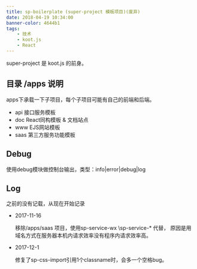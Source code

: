 ```yaml
---
title: sp-boilerplate (super-project 模板项目)(废弃)
date: 2018-04-19 10:34:00
banner-color: 4644b1
tags:
    - 技术
    - koot.js
    - React
---
```


super-project 是 koot.js 的前身。

## 目录 /apps 说明

apps下承载一下子项目，每个子项目可能有自己的前端和后端。

 - api 接口服务模板
 - doc React同构模板 & 文档站点
 - www EJS网站模板
 - saas 第三方服务功能模板

## Debug

使用debug模块做控制台输出，类型：info|error|debug|log

## Log

之前的没有记载，从现在开始记录

 - 2017-11-16

    移除/apps/saas 项目，使用sp-service-wx \sp-service-* 代替，
    原因是用域名方式在服务器本机内请求效率没有程序内请求效率高。

- 2017-12-1

    修复了sp-css-import引用1个classname时，会多一个空格bug。